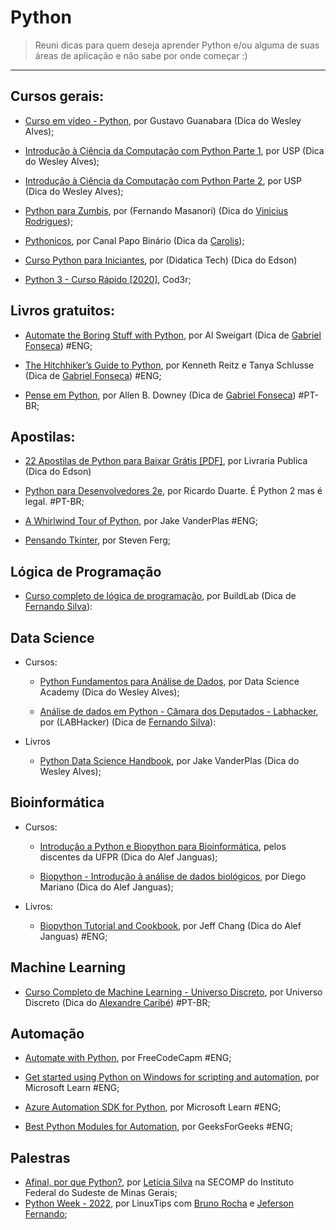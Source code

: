  # Python

> Reuni dicas para quem deseja aprender Python e/ou alguma de suas áreas de aplicação e não sabe por onde começar :)

---
## Cursos gerais:

- [Curso em vídeo - Python](https://www.youtube.com/playlist?list=PLvE-ZAFRgX8hnECDn1v9HNTI71veL3oW0), por Gustavo Guanabara (Dica do Wesley Alves);
    
- [Introdução à Ciência da Computação com Python Parte 1](https://www.coursera.org/learn/ciencia-computacao-python-conceitos), por USP (Dica do Wesley Alves);
  
- [Introdução à Ciência da Computação com Python Parte 2](https://www.coursera.org/learn/ciencia-computacao-python-conceitos-2), por USP (Dica do Wesley Alves);  

- [Python para Zumbis](https://www.youtube.com/watch?v=YO58tXerKDc&list=PLUukMN0DTKCtbzhbYe2jdF4cr8MOWClXc), por (Fernando Masanori) (Dica do [Vinicius Rodrigues](https://twitter.com/suburbanizar));
  
- [Pythonicos](https://www.youtube.com/watch?v=esW-3ZfatyM&list=PLIfZMtpPYFP4seAqp3K96-PPVFCgX6Zlg&ab_channel=PapoBin%C3%A1rio), por Canal Papo Binário (Dica da [Carolis](https://twitter.com/caroliscaroles));

- [Curso Python para Iniciantes](https://www.youtube.com/playlist?list=PLyqOvdQmGdTSEPnO0DKgHlkXb8x3cyglD), por (Didatica Tech) (Dica do Edson)

- [Python 3 - Curso Rápido [2020]](https://www.cod3r.com.br/courses/python-3-curso-rapido), Cod3r;

## Livros gratuitos:
- [Automate the Boring Stuff with Python](https://automatetheboringstuff.com/), por Al Sweigart (Dica de [Gabriel Fonseca](https://github.com/gabriel19913)) #ENG;

- [The Hitchhiker’s Guide to Python](https://docs.python-guide.org/), por Kenneth Reitz e Tanya Schlusse (Dica de [Gabriel Fonseca](https://github.com/gabriel19913)) #ENG;

- [Pense em Python](https://penseallen.github.io/PensePython2e/), por Allen B. Downey (Dica de [Gabriel Fonseca](https://github.com/gabriel19913)) #PT-BR;

## Apostilas:

- [22 Apostilas de Python para Baixar Grátis [PDF]](https://livrariapublica.com.br/22-apostilas-de-python-para-baixar-gratis-pdf/), por Livraria Publica (Dica do Edson)

- [Python para Desenvolvedores 2e](https://jakevdp.github.io/WhirlwindTourOfPython/), por Ricardo Duarte. É Python 2 mas é legal. #PT-BR;

- [A Whirlwind Tour of Python](https://jakevdp.github.io/WhirlwindTourOfPython/), por Jake VanderPlas  #ENG;
  
- [Pensando Tkinter](https://www.dcc.ufrj.br/~fabiom/mab225/PensandoTkinter.pdf), por Steven Ferg;


## Lógica de Programação

- [Curso completo de lógica de programação](https://buildlab.com.br/aprenda-a-programar/), por BuildLab (Dica de [Fernando Silva](https://twitter.com/fernandomigas)): 


## Data Science

- Cursos:
   - [Python Fundamentos para Análise de Dados](https://www.datascienceacademy.com.br/course?courseid=python-fundamentos), por Data Science Academy (Dica do Wesley Alves);  
   
   - [Análise de dados em Python - Câmara dos Deputados - Labhacker](https://www.youtube.com/playlist?list=PLqiFjCF_dtcymXtdjwAP4s7tRoW4CYwnH), por (LABHacker) (Dica de [Fernando Silva](https://twitter.com/fernandomigas)):
    
- Livros
   - [Python Data Science Handbook](https://github.com/jakevdp/PythonDataScienceHandbook), por Jake VanderPlas (Dica do Wesley Alves);  
   
## Bioinformática

- Cursos:
  - [Introdução a Python e Biopython para Bioinformática](https://www.youtube.com/watch?v=AI_B0Q2I-oM&list=PL-F08sZPKH8FAx9SxR_aE21XGExvuD89H), pelos discentes da UFPR (Dica do Alef Janguas);

  - [Biopython - Introdução à análise de dados biológicos](https://www.youtube.com/watch?v=AI_B0Q2I-oM&list=PL-F08sZPKH8FAx9SxR_aE21XGExvuD89H), por Diego Mariano (Dica do Alef Janguas);
  
- Livros:
  - [Biopython Tutorial and Cookbook](http://biopython.org/DIST/docs/tutorial/Tutorial.html), por Jeff Chang (Dica do Alef Janguas) #ENG;

## Machine Learning
   - [Curso Completo de Machine Learning - Universo Discreto](https://youtube.com/playlist?list=PL-t7zzWJWPtzhZtI-bWWHFtCfxtjmBdIW), por Universo Discreto (Dica do [Alexandre Caribé](https://github.com/AlexandreCaribe)) #PT-BR;  


## Automação

  - [Automate with Python](https://www.youtube.com/watch?v=PXMJ6FS7llk), por FreeCodeCapm #ENG;

  - [Get started using Python on Windows for scripting and automation](https://learn.microsoft.com/en-us/windows/python/scripting), por Microsoft Learn #ENG;

  - [Azure Automation SDK for Python](https://learn.microsoft.com/en-us/python/api/overview/azure/mgmt-automation-readme?view=azure-python), por Microsoft Learn #ENG;

  - [Best Python Modules for Automation](https://www.geeksforgeeks.org/best-python-modules-for-automation/), por GeeksForGeeks #ENG;

## Palestras

- [Afinal, por que Python?](https://www.youtube.com/watch?v=MyDn7NY3BTM), por [Letícia Silva](twitter.com/dii_lua) na SECOMP do Instituto Federal do Sudeste de Minas Gerais;
- [Python Week - 2022](https://www.youtube.com/playlist?list=PLf-O3X2-mxDlfAv8IOfic1sHArdwrrkgh), por LinuxTips com [Bruno Rocha](https://twitter.com/rochacbruno) e [Jeferson Fernando](https://twitter.com/badtux_);
